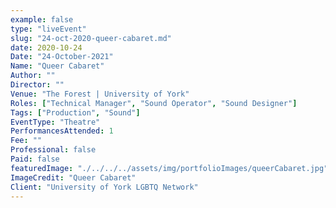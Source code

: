 ```yaml
---
example: false
type: "liveEvent"
slug: "24-oct-2020-queer-cabaret.md"
date: 2020-10-24
Date: "24-October-2021"
Name: "Queer Cabaret"
Author: ""
Director: ""
Venue: "The Forest | University of York"
Roles: ["Technical Manager", "Sound Operator", "Sound Designer"]
Tags: ["Production", "Sound"]
EventType: "Theatre"
PerformancesAttended: 1
Fee: ""
Professional: false
Paid: false
featuredImage: "./../../../assets/img/portfolioImages/queerCabaret.jpg"
ImageCredit: "Queer Cabaret"
Client: "University of York LGBTQ Network"
---
```

